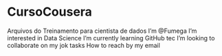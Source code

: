 # CursoCousera
Arquivos do Treinamento para cientista de dados
I’m @Fumega
I’m interested in Data Science
I’m currently learning GitHub tec
I’m looking to collaborate on my jok tasks
 How to reach by my email
